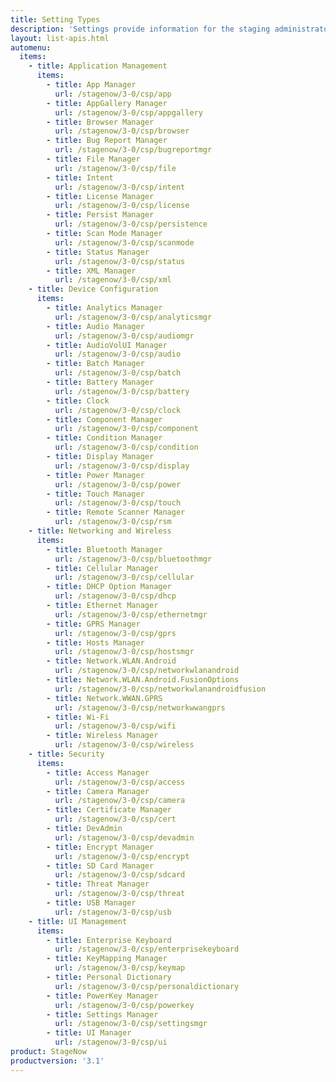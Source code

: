 ```yaml
---
title: Setting Types
description: 'Settings provide information for the staging administrator about how to configure and manage settings for use when creating profiles. Each Setting Type lists the parameters and functions available for configuring that particular group of settings.'
layout: list-apis.html
automenu:
  items:
    - title: Application Management
      items:
        - title: App Manager
          url: /stagenow/3-0/csp/app
        - title: AppGallery Manager
          url: /stagenow/3-0/csp/appgallery
        - title: Browser Manager
          url: /stagenow/3-0/csp/browser
        - title: Bug Report Manager
          url: /stagenow/3-0/csp/bugreportmgr
        - title: File Manager
          url: /stagenow/3-0/csp/file
        - title: Intent
          url: /stagenow/3-0/csp/intent
        - title: License Manager
          url: /stagenow/3-0/csp/license
        - title: Persist Manager
          url: /stagenow/3-0/csp/persistence
        - title: Scan Mode Manager
          url: /stagenow/3-0/csp/scanmode
        - title: Status Manager
          url: /stagenow/3-0/csp/status
        - title: XML Manager
          url: /stagenow/3-0/csp/xml
    - title: Device Configuration
      items:
        - title: Analytics Manager
          url: /stagenow/3-0/csp/analyticsmgr
        - title: Audio Manager
          url: /stagenow/3-0/csp/audiomgr
        - title: AudioVolUI Manager
          url: /stagenow/3-0/csp/audio
        - title: Batch Manager
          url: /stagenow/3-0/csp/batch
        - title: Battery Manager
          url: /stagenow/3-0/csp/battery
        - title: Clock
          url: /stagenow/3-0/csp/clock
        - title: Component Manager
          url: /stagenow/3-0/csp/component
        - title: Condition Manager
          url: /stagenow/3-0/csp/condition
        - title: Display Manager
          url: /stagenow/3-0/csp/display
        - title: Power Manager
          url: /stagenow/3-0/csp/power
        - title: Touch Manager
          url: /stagenow/3-0/csp/touch
        - title: Remote Scanner Manager
          url: /stagenow/3-0/csp/rsm
    - title: Networking and Wireless
      items:
        - title: Bluetooth Manager
          url: /stagenow/3-0/csp/bluetoothmgr
        - title: Cellular Manager
          url: /stagenow/3-0/csp/cellular
        - title: DHCP Option Manager
          url: /stagenow/3-0/csp/dhcp
        - title: Ethernet Manager
          url: /stagenow/3-0/csp/ethernetmgr
        - title: GPRS Manager
          url: /stagenow/3-0/csp/gprs
        - title: Hosts Manager
          url: /stagenow/3-0/csp/hostsmgr
        - title: Network.WLAN.Android
          url: /stagenow/3-0/csp/networkwlanandroid
        - title: Network.WLAN.Android.FusionOptions
          url: /stagenow/3-0/csp/networkwlanandroidfusion
        - title: Network.WWAN.GPRS
          url: /stagenow/3-0/csp/networkwwangprs
        - title: Wi-Fi
          url: /stagenow/3-0/csp/wifi
        - title: Wireless Manager
          url: /stagenow/3-0/csp/wireless
    - title: Security
      items:
        - title: Access Manager
          url: /stagenow/3-0/csp/access
        - title: Camera Manager
          url: /stagenow/3-0/csp/camera
        - title: Certificate Manager
          url: /stagenow/3-0/csp/cert
        - title: DevAdmin
          url: /stagenow/3-0/csp/devadmin
        - title: Encrypt Manager
          url: /stagenow/3-0/csp/encrypt
        - title: SD Card Manager
          url: /stagenow/3-0/csp/sdcard
        - title: Threat Manager
          url: /stagenow/3-0/csp/threat
        - title: USB Manager
          url: /stagenow/3-0/csp/usb
    - title: UI Management
      items:
        - title: Enterprise Keyboard
          url: /stagenow/3-0/csp/enterprisekeyboard
        - title: KeyMapping Manager
          url: /stagenow/3-0/csp/keymap
        - title: Personal Dictionary
          url: /stagenow/3-0/csp/personaldictionary
        - title: PowerKey Manager
          url: /stagenow/3-0/csp/powerkey
        - title: Settings Manager
          url: /stagenow/3-0/csp/settingsmgr
        - title: UI Manager
          url: /stagenow/3-0/csp/ui
product: StageNow
productversion: '3.1'
---
```

